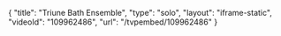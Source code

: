 {
    "title": "Triune Bath Ensemble",
    "type": "solo",
    "layout": "iframe-static",
    "videoId": "109962486",
    "url": "\/tvpembed\/109962486"
}